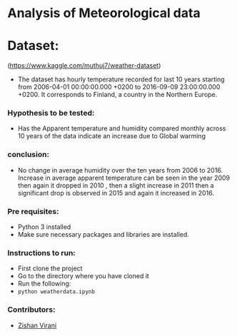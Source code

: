 # Analysis of Meteorological data

# Dataset:
(https://www.kaggle.com/muthuj7/weather-dataset)
- The dataset has hourly temperature recorded for last 10 years starting from 2006-04-01
00:00:00.000 +0200 to 2016-09-09 23:00:00.000 +0200. It corresponds to Finland, a country in
the Northern Europe.

### Hypothesis to be tested:
- Has the Apparent temperature and humidity compared monthly
across 10 years of the data indicate an increase due to Global warming

### conclusion:
 - No change in average humidity over the ten years from 2006 to 2016. Increase in average apparent temperature can be seen in the year 2009 then again it dropped in 2010 , then a slight increase in 2011 then a significant drop is observed in 2015 and again it increased in 2016.

### Pre requisites: 
- Python 3 installed
- Make sure necessary packages and libraries are installed.

### Instructions to run:

- First clone the project
- Go to the directory where you have cloned it
- Run the following:
- ```python weatherdata.ipynb```

### Contributors:
- [Zishan Virani](https://github.com/zishanvirani)
